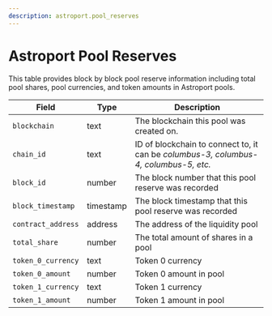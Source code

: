 ```yaml
---
description: astroport.pool_reserves
---
```


# Astroport Pool Reserves

This table provides block by block pool reserve information including total pool shares, pool currencies, and token amounts in Astroport pools.&#x20;

| Field              | Type      | Description                                                                          |
| ------------------ | --------- | ------------------------------------------------------------------------------------ |
| `blockchain`       | text      | The blockchain this pool was created on.                                             |
| `chain_id`         | text      | ID of blockchain to connect to, it can be _columbus-3, columbus-4, columbus-5, etc._ |
| `block_id`         | number    | The block number that this pool reserve was recorded                                 |
| `block_timestamp`  | timestamp | The block timestamp that this pool reserve was recorded                              |
| `contract_address` | address   | The address of the liquidity pool                                                    |
| `total_share`      | number    | The total amount of shares  in a pool                                                |
| `token_0_currency` | text      | Token 0 currency                                                                     |
| `token_0_amount`   | number    | Token 0 amount in pool                                                               |
| `token_1_currency` | text      | Token 1 currency                                                                     |
| `token_1_amount`   | number    | Token 1 amount in pool                                                               |
